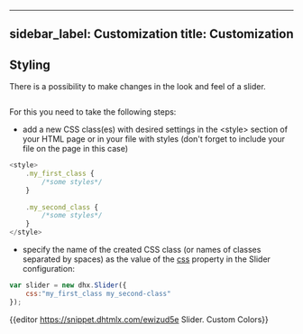 
---
sidebar_label: Customization
title: Customization
---          

Styling 
-----------

There is a possibility to make changes in the look and feel of a slider. 

<img style="margin: 0px 0px 0px 20px; display: block;" src="slider/custom_style.png" alt=""/>

For this you need to take the following steps:

- add a new CSS class(es) with desired settings in the &lt;style&gt; section of your HTML page or in your file with styles (don't forget to include your file on the page in this case)

~~~js
<style>
	.my_first_class {
		/*some styles*/
	}
    
    .my_second_class {
		/*some styles*/
	}
</style>
~~~

- specify the name of the created CSS class (or names of classes separated by spaces) as the value of the [css](slider/api/slider_css_config.md) property in the Slider configuration:

~~~js
var slider = new dhx.Slider({
    css:"my_first_class my_second-class"
});
~~~

{{editor	https://snippet.dhtmlx.com/ewizud5e	Slider. Custom Colors}}

